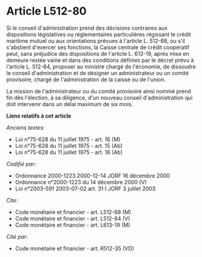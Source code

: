 # Article L512-80

Si le conseil d'administration prend des décisions contraires aux dispositions législatives ou réglementaires particulières
régissant le crédit maritime mutuel ou aux orientations prévues à l'article L. 512-68, ou s'il s'abstient d'exercer ses
fonctions, la Caisse centrale de crédit coopératif peut, sans préjudice des dispositions de l'article L. 613-19, après mise
en demeure restée vaine et dans des conditions définies par le décret prévu à l'article L. 512-84, proposer au ministre
chargé de l'économie, de dissoudre le conseil d'administration et de désigner un administrateur ou un comité provisoire,
chargé de l'administration de la caisse ou de l'union.

La mission de l'administrateur ou du comité provisoire ainsi nommé prend fin dès l'élection, à sa diligence, d'un nouveau
conseil d'administration qui doit intervenir dans un délai maximum de six mois.

**Liens relatifs à cet article**

_Anciens textes_:

  - Loi n°75-628 du 11 juillet 1975 - art. 16 (M)
  - Loi n°75-628 du 11 juillet 1975 - art. 15 (Ab)
  - Loi n°75-628 du 11 juillet 1975 - art. 16 (Ab)

_Codifié par_:

  - Ordonnance 2000-1223 2000-12-14 JORF 16 décembre 2000
  - Ordonnance n°2000-1223 du 14 décembre 2000 (V)
  - Loi n°2003-591 2003-07-02 art. 31 I JORF 3 juillet 2003

_Cite_:

  - Code monétaire et financier - art. L512-68 (M)
  - Code monétaire et financier - art. L512-84 (V)
  - Code monétaire et financier - art. L613-19 (M)

_Cité par_:

  - Code monétaire et financier - art. R512-35 (VD)
